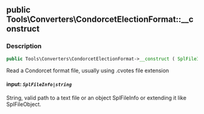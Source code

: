 ## public Tools\Converters\CondorcetElectionFormat::__construct

### Description    

```php
public Tools\Converters\CondorcetElectionFormat->__construct ( SplFileInfo|string $input )
```

Read a Condorcet format file, usually using .cvotes file extension
    

#### **input:** *```SplFileInfo|string```*   
String, valid path to a text file or an object SplFileInfo or extending it like SplFileObject.    
